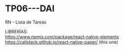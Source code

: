 # TP06---DAI
RN - Lista de Tareas

LIBRERÍAS: <br>
https://www.npmjs.com/package/react-native-elements <br>
https://callstack.github.io/react-native-paper/ (this one)
